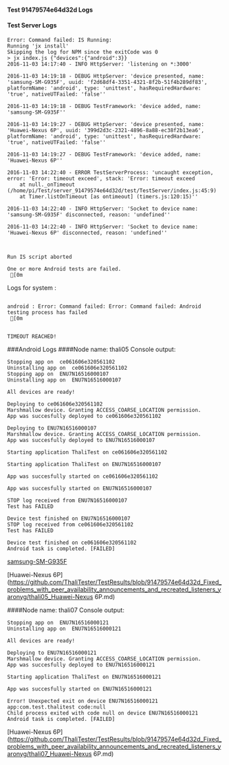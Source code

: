 #### Test 91479574e64d32d Logs

#### Test Server Logs
```
Error: Command failed: IS Running:
Running 'jx install'
Skipping the log for NPM since the exitCode was 0
> jx index.js {"devices":{"android":3}}
2016-11-03 14:17:40 - INFO HttpServer: 'listening on *:3000'

2016-11-03 14:19:18 - DEBUG HttpServer: 'device presented, name: 'samsung-SM-G935F', uuid: 'f2d68df4-3351-4321-8f2b-51f4b289df83', platformName: 'android', type: 'unittest', hasRequiredHardware: 'true', nativeUTFailed: 'false''

2016-11-03 14:19:18 - DEBUG TestFramework: 'device added, name: 'samsung-SM-G935F''

2016-11-03 14:19:27 - DEBUG HttpServer: 'device presented, name: 'Huawei-Nexus 6P', uuid: '399d2d3c-2321-4896-8a88-ec38f2b13ea6', platformName: 'android', type: 'unittest', hasRequiredHardware: 'true', nativeUTFailed: 'false''

2016-11-03 14:19:27 - DEBUG TestFramework: 'device added, name: 'Huawei-Nexus 6P''

2016-11-03 14:22:40 - ERROR TestServerProcess: 'uncaught exception, error: 'Error: timeout exceed', stack: 'Error: timeout exceed
    at null._onTimeout (/home/pi/Test/server_91479574e64d32d/test/TestServer/index.js:45:9)
    at Timer.listOnTimeout [as ontimeout] (timers.js:120:15)''

2016-11-03 14:22:40 - INFO HttpServer: 'Socket to device name: 'samsung-SM-G935F' disconnected, reason: 'undefined''

2016-11-03 14:22:40 - INFO HttpServer: 'Socket to device name: 'Huawei-Nexus 6P' disconnected, reason: 'undefined''


 
Run IS script aborted
 
One or more Android tests are failed.
 [0m

```


Logs for system : 
```

android : Error: Command failed: Error: Command failed: Android testing process has failed
 [0m


TIMEOUT REACHED!
```
###Android Logs
####Node name: thali05
Console output:
```
Stopping app on  ce061606e320561102
Uninstalling app on  ce061606e320561102
Stopping app on  ENU7N16516000107
Uninstalling app on  ENU7N16516000107

All devices are ready!

Deploying to ce061606e320561102
Marshmallow device. Granting ACCESS_COARSE_LOCATION permission.
App was succesfully deployed to ce061606e320561102

Deploying to ENU7N16516000107
Marshmallow device. Granting ACCESS_COARSE_LOCATION permission.
App was succesfully deployed to ENU7N16516000107

Starting application ThaliTest on ce061606e320561102

Starting application ThaliTest on ENU7N16516000107

App was succesfully started on ce061606e320561102

App was succesfully started on ENU7N16516000107

STOP log received from ENU7N16516000107
Test has FAILED

Device test finished on ENU7N16516000107 
STOP log received from ce061606e320561102
Test has FAILED

Device test finished on ce061606e320561102 
Android task is completed. [FAILED]
```
[samsung-SM-G935F](https://github.com/ThaliTester/TestResults/blob/91479574e64d32d_Fixed_problems_with_peer_availability_announcements_and_recreated_listeners_yaronyg/thali05_samsung-SM-G935F.md)

[Huawei-Nexus 6P](https://github.com/ThaliTester/TestResults/blob/91479574e64d32d_Fixed_problems_with_peer_availability_announcements_and_recreated_listeners_yaronyg/thali05_Huawei-Nexus 6P.md)

####Node name: thali07
Console output:
```
Stopping app on  ENU7N16516000121
Uninstalling app on  ENU7N16516000121

All devices are ready!

Deploying to ENU7N16516000121
Marshmallow device. Granting ACCESS_COARSE_LOCATION permission.
App was succesfully deployed to ENU7N16516000121

Starting application ThaliTest on ENU7N16516000121

App was succesfully started on ENU7N16516000121

Error! Unexpected exit on device ENU7N16516000121 app:com.test.thalitest code:null 
Child process exited with code null on device ENU7N16516000121
Android task is completed. [FAILED]
```
[Huawei-Nexus 6P](https://github.com/ThaliTester/TestResults/blob/91479574e64d32d_Fixed_problems_with_peer_availability_announcements_and_recreated_listeners_yaronyg/thali07_Huawei-Nexus 6P.md)




